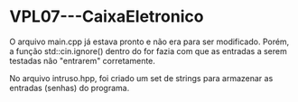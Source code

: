 # VPL07---CaixaEletronico

O arquivo main.cpp já estava pronto e não era para ser modificado. Porém, a função std::cin.ignore() dentro do for fazia com que as entradas a serem testadas não "entrarem" corretamente.

No arquivo intruso.hpp, foi criado um set de strings para armazenar as entradas (senhas) do programa.